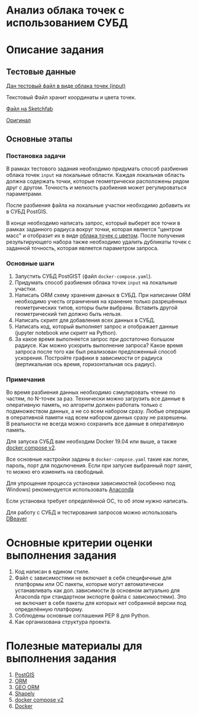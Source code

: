 # Анализ облака точек с использованием СУБД

# Описание задания

## Тестовые данные

[Дан тестовый файл в виде облака точек (input)](https://drive.google.com/file/d/16qU5qoqaIvvhfJ3kG1wrspyfla-289zo/view?usp=sharing)

Текстовый Файл хранит координаты и цвета точек.

[Файл на Sketchfab](https://skfb.ly/6T7Yr)

[Оригинал](https://openheritage3d.org/project.php?id=708h-ss96)

## Основные этапы

### Постановка задачи

В рамках тестового задания необходимо придумать способ разбиения облака точек `input` на локальные области. Каждая локальная область должна содержать точки, которые геометрически расположены рядом друг с другом. Точность и мелкость разбиения может регулироваться параметрами.

После разбиения файла на локальные участки необходимо добавить их в СУБД PostGIS. 

В конце необходимо написать запрос, который выберет все точки в рамках заданного радиуса вокруг точки, которая является "центром масс" и отобразит их в виде [облака точек с цветом](https://plotly.com/python/3d-scatter-plots/). После получения результирующего набора также необходимо удалить дубликаты точек с заданной точность, которая является параметром запроса.

### Основные шаги

1. Запустить СУБД PostGIST (файл `docker-compose.yaml`).
2. Придумать способ разбиения облака точек `input` на локальные участки.
3. Написать ORM схему хранения данных в СУБД. При написании ORM необходимо учесть ограничения на хранение только разрешённых геометрических типов, которы были выбраны. Вставить другой геометрический тип должно быть нельзя.
4. Написать скрипт для добавления всех данных в СУБД.
5. Написать код, который выполняет запрос и отображает данные (jupyter notebook или скрипт на Python).
6. За какое время выполняется запрос при достаточно большом радиусе. Как можно ускорить выполнение запроса? Какое время запроса после того как был реализован предложенный способ ускорения. Постройте графики в зависимости от радиуса (вертикальная ось время, горизонтальная ось радиус).

### Примечания

Во время разбиения данных необходимо сэмулировать чтение по частям, по N-точек за раз. Технически можно загрузить все данные в оперативную память, но алгоритм должен работать только с подмножеством данных, а не со всем набором сразу. Любые операции в оперативной памяти над всем набором данных сразу не разрешены. В реальности не всегда можно сохранить все данные в оперативную память.  

Для запуска СУБД вам необходим Docker 19.04 или выше, а также [docker compose v2](https://github.com/docker/compose).

Все основные настройки заданы в `docker-compose.yaml` такие как логин, пароль, порт для подключения. Если при запуске выбранный порт занят, то можно его изменить на свободный.

Для упрощения процесса установки зависимостей (особенно под Windows) рекомендуется использовать [Anaconda](https://www.anaconda.com/products/distribution)

Если установка требует определённой ОС, то об этом нужно написать.

Для работу с СУБД и тестирования запросов можно использовать [DBeaver](https://dbeaver.io/)

# Основные критерии оценки выполнения задания

1. Код написан в едином стиле.
2. Файл с зависимостями не включает в себя специфичные для платформы или ОС пакеты, которые могут автоматически устанавливать как доп. зависимости (в основном актуально для Anaconda при стандартном экспорте файла с зависимостями). Это не включает в себя пакеты для которых нет собранной версии под определённую платформу.
2. Соблюдены основные соглашения PEP 8 для Python.
3. Как организована структура проекта.

# Полезные материалы для выполнения задания

1. [PostGIS](https://postgis.net/)
2. [ORM](https://www.sqlalchemy.org/)
3. [GEO ORM](https://github.com/geoalchemy/geoalchemy2)
4. [Shapely](https://github.com/shapely/shapely)
5. [docker compose v2](https://github.com/docker/compose)
6. [Docker](https://www.docker.com/)
